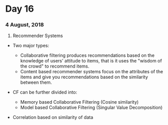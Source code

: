 # Day 16
### 4 August, 2018

1. Recommender Systems
  * Two major types:
    * Collaborative filtering produces  recommendations based on the knowledge of users' attitude to items, that is it uses the "wisdom of the crowd" to recommend items.
    * Content based recommender systems focus on the attributes of the items and give you recommendations based on the similarity between them.

  * CF can be further divided into:
    * Memory based Collaborative Filtering (Cosine similarity)
    * Model based Collaborative Filtering (Singular Value Decomposition)

  * Correlation based on similarity of data